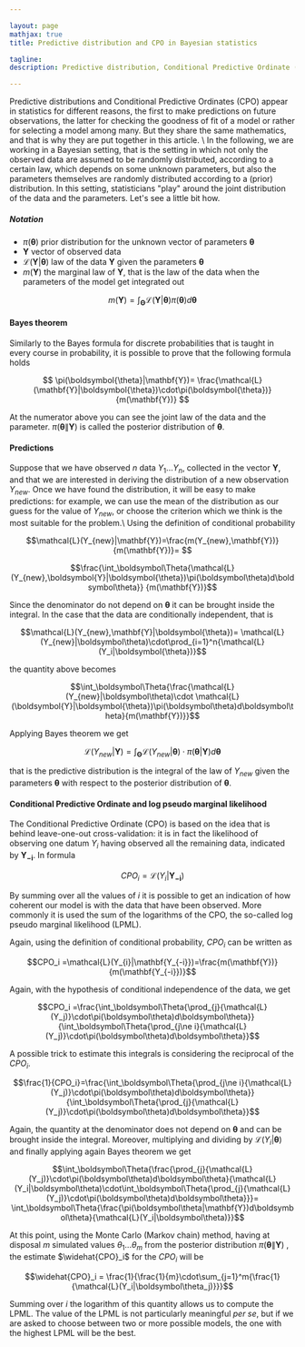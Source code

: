 ```yaml
---

layout: page
mathjax: true
title: Predictive distribution and CPO in Bayesian statistics

tagline:
description: Predictive distribution, Conditional Predictive Ordinate (CPO), log pseudo marginal likelihood (LPML) in Bayesian statistics

---
```


Predictive distributions and Conditional Predictive Ordinates (CPO) appear in statistics for different 
reasons, the first to make predictions on future observations, the latter for checking the 
goodness of fit of a model or rather for selecting a model among many. But they share the same mathematics, and that is
why they are put together in this article. \\
In the following, we are working in a Bayesian setting, that is the setting in which not only the observed data
are assumed to be randomly distributed, according to a certain law, which depends on some
unknown parameters, but also the parameters themselves
are randomly distributed according to a (prior) distribution. In this setting, statisticians "play" around 
the joint distribution of the data and the parameters. Let's see a little bit how.

##### Notation
- $\pi(\boldsymbol{\theta})$ prior distribution for the unknown
 vector of parameters $\boldsymbol{\theta}$
- $\mathbf{Y}$ vector of observed data
- $\mathcal{L}(\mathbf{Y}|\boldsymbol{\theta})$ law of the data $\mathbf{Y}$
given the parameters $\boldsymbol{\theta}$
- $m(\mathbf{Y})$ the marginal law of
$\mathbf{Y}$, that is the law of the data when the parameters of the model get integrated out

$$m(\mathbf{Y})=\int_\boldsymbol\Theta{\mathcal{L}(\boldsymbol{Y}|\boldsymbol{\theta})\pi(\boldsymbol\theta)d\boldsymbol\theta}$$

#### Bayes theorem
Similarly to the Bayes formula for discrete probabilities that is taught in every course in probability, it is
possible to prove that the following formula holds

$$ \pi(\boldsymbol{\theta}|\mathbf{Y})= \frac{\mathcal{L}(\mathbf{Y}|\boldsymbol{\theta})\cdot\pi(\boldsymbol{\theta})}
{m(\mathbf{Y})} $$

At the numerator above you can see the joint law of the data and the parameter. $\pi(\boldsymbol{\theta}\|\mathbf{Y})$ is called the posterior distribution of $\boldsymbol\theta$.	

#### Predictions
Suppose that we have observed $n$ data $Y_1 ... Y_n$, collected in the vector $\mathbf{Y}$, and
that we are interested in deriving the distribution of a new observation
$Y_{new}$. Once we have found the distribution, it will be easy to make predictions: for example,
we can use the mean of the distribution as our guess for the value of $Y_{new}$, or choose the
criterion which we think is the most suitable for the problem.\\
Using the definition of conditional probability

$$\mathcal{L}(Y_{new}|\mathbf{Y})=\frac{m(Y_{new},\mathbf{Y})}{m(\mathbf{Y})}= $$

$$\frac{\int_\boldsymbol\Theta{\mathcal{L}(Y_{new},\boldsymbol{Y}|\boldsymbol{\theta})\pi(\boldsymbol\theta)d\boldsymbol\theta}}
{m(\mathbf{Y})}$$

Since the denominator do not depend
on $\boldsymbol\theta$ it can be brought inside the integral.
In the case that the data are conditionally independent, that is 

$$\mathcal{L}(Y_{new},\mathbf{Y}|\boldsymbol{\theta})= \mathcal{L}(Y_{new}|\boldsymbol\theta)\cdot\prod_{i=1}^n{\mathcal{L}(Y_i|\boldsymbol{\theta})}$$

the quantity above becomes

$$\int_\boldsymbol\Theta{\frac{\mathcal{L}(Y_{new}|\boldsymbol\theta)\cdot
\mathcal{L}(\boldsymbol{Y}|\boldsymbol{\theta})\pi(\boldsymbol\theta)d\boldsymbol\theta}{m(\mathbf{Y})}}$$

Applying Bayes theorem we get 

$$\mathcal{L}(Y_{new}|\mathbf{Y})=\int_\boldsymbol\Theta{\mathcal{L}(Y_{new}|\boldsymbol\theta)\cdot\pi(\boldsymbol{\theta}|\mathbf{Y})d\boldsymbol{\theta}}$$

that is the predictive distribution is the integral of the law of $Y_{new}$ given the parameters $\boldsymbol\theta$ with
respect to the posterior distribution of $\boldsymbol\theta$.

#### Conditional Predictive Ordinate and log pseudo marginal likelihood 

The Conditional Predictive Ordinate (CPO) is based on the idea that is behind leave-one-out cross-validation: it is in fact the likelihood of observing one
datum $Y_i$ having observed all the remaining data, indicated by $\mathbf{Y_{-i}}$. In formula

$$CPO_i = \mathcal{L}(Y_i|\mathbf{Y_{-i}})$$

By summing over all the values of $i$ it is possible to get an indication of how coherent our model is with the data that have been observed. More commonly
it is used the sum of the logarithms of the CPO, the so-called log pseudo marginal likelihood (LPML).

Again, using the definition of conditional probability, $CPO_i$ can be written as

$$CPO_i =\mathcal{L}(Y_{i}|\mathbf{Y_{-i}})=\frac{m(\mathbf{Y})}{m(\mathbf{Y_{-i}})}$$

Again, with the hypothesis of conditional independence of the data, we get

$$CPO_i =\frac{\int_\boldsymbol\Theta{\prod_{j}{\mathcal{L}(Y_j)}\cdot\pi(\boldsymbol\theta)d\boldsymbol\theta}}{\int_\boldsymbol\Theta{\prod_{j\ne i}{\mathcal{L}(Y_j)}\cdot\pi(\boldsymbol\theta)d\boldsymbol\theta}}$$

A possible trick to estimate this integrals is considering the reciprocal of the $CPO_i$.

$$\frac{1}{CPO_i}=\frac{\int_\boldsymbol\Theta{\prod_{j\ne i}{\mathcal{L}(Y_j)}\cdot\pi(\boldsymbol\theta)d\boldsymbol\theta}}{\int_\boldsymbol\Theta{\prod_{j}{\mathcal{L}(Y_j)}\cdot\pi(\boldsymbol\theta)d\boldsymbol\theta}}$$

Again, the quantity at the denominator does not depend on $\boldsymbol\theta$ and can be brought inside the integral. Moreover, multiplying and dividing by
$\mathcal{L}(Y_i|\boldsymbol\theta)$ and finally applying again Bayes theorem we get

$$\int_\boldsymbol\Theta{\frac{\prod_{j}{\mathcal{L}(Y_j)}\cdot\pi(\boldsymbol\theta)d\boldsymbol\theta}{\mathcal{L}(Y_i|\boldsymbol\theta)\cdot\int_\boldsymbol\Theta{\prod_{j}{\mathcal{L}(Y_j)}\cdot\pi(\boldsymbol\theta)d\boldsymbol\theta}}}=
\int_\boldsymbol\Theta{\frac{\pi(\boldsymbol\theta|\mathbf{Y})d\boldsymbol\theta}{\mathcal{L}(Y_i|\boldsymbol\theta)}}$$

At this point, using the Monte Carlo (Markov chain) method, having at disposal $m$ simulated values 
$\theta_1 ... \theta_m$ from the posterior distribution $\pi(\boldsymbol\theta\|\mathbf{Y})$ , the estimate $\widehat{CPO}_i$ for the $CPO_i$ will be

$$\widehat{CPO}_i = \frac{1}{\frac{1}{m}\cdot\sum_{j=1}^m{\frac{1}{\mathcal{L}(Y_i|\boldsymbol\theta_j)}}}$$

Summing over $i$ the logarithm of this quantity allows us to compute the LPML. The value of the LPML is not particularly meaningful *per se*, but
if we are asked to choose between two or more possible models, the one with the highest LPML will be the best.